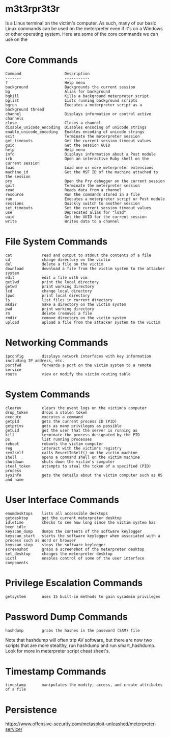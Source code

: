 # m3t3rpr3t3r

Is a Linux terminal on the victim's computer. As such, many of our basic Linux commands can be used on the meterpreter even if it's on a Windows or other operating system. Here are some of the core commands we can use on the

#

#

#

# Core Commands

    Command                   Description
    -------                   -----------
    ?                         Help menu
    background                Backgrounds the current session
    bg                        Alias for background
    bgkill                    Kills a background meterpreter script
    bglist                    Lists running background scripts
    bgrun                     Executes a meterpreter script as a background thread
    channel                   Displays information or control active channels
    close                     Closes a channel
    disable_unicode_encoding  Disables encoding of unicode strings
    enable_unicode_encoding   Enables encoding of unicode strings
    exit                      Terminate the meterpreter session
    get_timeouts              Get the current session timeout values
    guid                      Get the session GUID
    help                      Help menu
    info                      Displays information about a Post module
    irb                       Open an interactive Ruby shell on the current session
    load                      Load one or more meterpreter extensions
    machine_id                Get the MSF ID of the machine attached to the session
    pry                       Open the Pry debugger on the current session
    quit                      Terminate the meterpreter session
    read                      Reads data from a channel
    resource                  Run the commands stored in a file
    run                       Executes a meterpreter script or Post module
    sessions                  Quickly switch to another session
    set_timeouts              Set the current session timeout values
    use                       Deprecated alias for "load"
    uuid                      Get the UUID for the current session
    write                     Writes data to a channel

# File System Commands

    cat             read and output to stdout the contents of a file
    cd              change directory on the victim
    del             delete a file on the victim
    download        download a file from the victim system to the attacker system
    edit            edit a file with vim
    getlwd          print the local directory
    getwd           print working directory
    lcd             change local directory
    lpwd            print local directory
    ls              list files in current directory
    mkdir           make a directory on the victim system
    pwd             print working directory
    rm              delete (remove) a file
    rmdir           remove directory on the victim system
    upload          upload a file from the attacker system to the victim

# Networking Commands

    ipconfig        displays network interfaces with key information including IP address, etc.
    portfwd         forwards a port on the victim system to a remote service
    route           view or modify the victim routing table

# System Commands

    clearev         clears the event logs on the victim's computer
    drop_token      drops a stolen token
    execute         executes a command
    getpid          gets the current process ID (PID)
    getprivs        gets as many privileges as possible
    getuid          get the user that the server is running as
    kill            terminate the process designated by the PID
    ps              list running processes
    reboot          reboots the victim computer
    reg             interact with the victim's registry
    rev2self        calls RevertToSelf() on the victim machine
    shell           opens a command shell on the victim machine
    shutdown        shuts down the victim's computer
    steal_token     attempts to steal the token of a specified (PID) process
    sysinfo         gets the details about the victim computer such as OS and name

# User Interface Commands

    enumdesktops    lists all accessible desktops
    getdesktop      get the current meterpreter desktop
    idletime        checks to see how long since the victim system has been idle
    keyscan_dump    dumps the contents of the software keylogger
    keyscan_start   starts the software keylogger when associated with a process such as Word or browser
    keyscan_stop    stops the software keylogger
    screenshot      grabs a screenshot of the meterpreter desktop
    set_desktop     changes the meterpreter desktop
    uictl           enables control of some of the user interface components

# Privilege Escalation Commands

    getsystem       uses 15 built-in methods to gain sysadmin privileges

# Password Dump Commands

    hashdump        grabs the hashes in the password (SAM) file

Note that hashdump will often trip AV software, but there are now two scripts that are more stealthy, run hashdump and run smart_hashdump. Look for more in meterpreter script cheat sheet's.

# Timestamp Commands

    timestamp       manipulates the modify, access, and create attributes of a file

# Persistence

https://www.offensive-security.com/metasploit-unleashed/meterpreter-service/
